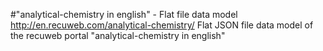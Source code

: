 #"analytical-chemistry in english" - Flat file data model
http://en.recuweb.com/analytical-chemistry/
Flat JSON file data model of the recuweb portal "analytical-chemistry in english"
